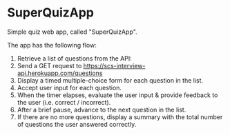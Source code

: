 # SuperQuizApp

Simple quiz web app, called "SuperQuizApp". 

The app has the following flow:

1. Retrieve a list of questions from the API:
2. Send a GET request to https://scs-interview-api.herokuapp.com/questions
3. Display a timed multiple-choice form for each question in the list.
4. Accept user input for each question.
5. When the timer elapses, evaluate the user input & provide feedback to the user (i.e. correct / incorrect).
6. After a brief pause, advance to the next question in the list.
7. If there are no more questions, display a summary with the total number of questions the user answered correctly.
